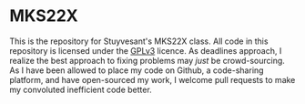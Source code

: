 # MKS22X
This is the repository for Stuyvesant's MKS22X class.
All code in this repository is licensed under the [GPLv3](https://www.gnu.org/licenses/gpl-3.0.en.html) licence. 
As deadlines approach, I realize the best approach to fixing problems may *just* be crowd-sourcing. As I have been allowed to place my code on Github, a code-sharing platform, and have open-sourced my work, I welcome pull requests to make my convoluted inefficient code better.
